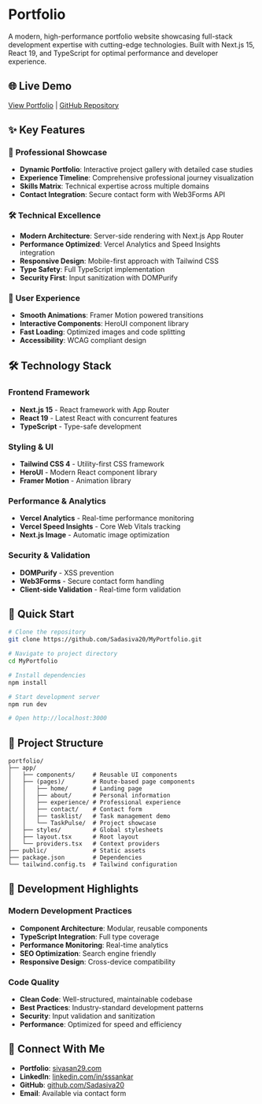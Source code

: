 # Portfolio

A modern, high-performance portfolio website showcasing full-stack development expertise with cutting-edge technologies. Built with Next.js 15, React 19, and TypeScript for optimal performance and developer experience.

## 🌐 Live Demo

[View Portfolio](https://sivasan29.com/) | [GitHub Repository](https://github.com/Sadasiva20/MyPortfolio)

## ✨ Key Features

### 🎯 **Professional Showcase**
- **Dynamic Portfolio**: Interactive project gallery with detailed case studies
- **Experience Timeline**: Comprehensive professional journey visualization
- **Skills Matrix**: Technical expertise across multiple domains
- **Contact Integration**: Secure contact form with Web3Forms API

### 🛠️ **Technical Excellence**
- **Modern Architecture**: Server-side rendering with Next.js App Router
- **Performance Optimized**: Vercel Analytics and Speed Insights integration
- **Responsive Design**: Mobile-first approach with Tailwind CSS
- **Type Safety**: Full TypeScript implementation
- **Security First**: Input sanitization with DOMPurify

### 🎨 **User Experience**
- **Smooth Animations**: Framer Motion powered transitions
- **Interactive Components**: HeroUI component library
- **Fast Loading**: Optimized images and code splitting
- **Accessibility**: WCAG compliant design

## 🛠️ Technology Stack

### **Frontend Framework**
- **Next.js 15** - React framework with App Router
- **React 19** - Latest React with concurrent features
- **TypeScript** - Type-safe development

### **Styling & UI**
- **Tailwind CSS 4** - Utility-first CSS framework
- **HeroUI** - Modern React component library
- **Framer Motion** - Animation library

### **Performance & Analytics**
- **Vercel Analytics** - Real-time performance monitoring
- **Vercel Speed Insights** - Core Web Vitals tracking
- **Next.js Image** - Automatic image optimization

### **Security & Validation**
- **DOMPurify** - XSS prevention
- **Web3Forms** - Secure contact form handling
- **Client-side Validation** - Real-time form validation

## 🚀 Quick Start

```bash
# Clone the repository
git clone https://github.com/Sadasiva20/MyPortfolio.git

# Navigate to project directory
cd MyPortfolio

# Install dependencies
npm install

# Start development server
npm run dev

# Open http://localhost:3000
```

## 📁 Project Structure

```
portfolio/
├── app/
│   ├── components/     # Reusable UI components
│   ├── (pages)/        # Route-based page components
│   │   ├── home/       # Landing page
│   │   ├── about/      # Personal information
│   │   ├── experience/ # Professional experience
│   │   ├── contact/    # Contact form
│   │   ├── tasklist/   # Task management demo
│   │   └── TaskPulse/  # Project showcase
│   ├── styles/         # Global stylesheets
│   ├── layout.tsx      # Root layout
│   └── providers.tsx   # Context providers
├── public/             # Static assets
├── package.json        # Dependencies
└── tailwind.config.ts  # Tailwind configuration
```

## 🎯 Development Highlights

### **Modern Development Practices**
- **Component Architecture**: Modular, reusable components
- **TypeScript Integration**: Full type coverage
- **Performance Monitoring**: Real-time analytics
- **SEO Optimization**: Search engine friendly
- **Responsive Design**: Cross-device compatibility

### **Code Quality**
- **Clean Code**: Well-structured, maintainable codebase
- **Best Practices**: Industry-standard development patterns
- **Security**: Input validation and sanitization
- **Performance**: Optimized for speed and efficiency

## 🤝 Connect With Me

- **Portfolio**: [sivasan29.com](https://sivasan29.com/)
- **LinkedIn**: [linkedin.com/in/sssankar](https://www.linkedin.com/in/sssankar/)
- **GitHub**: [github.com/Sadasiva20](https://github.com/Sadasiva20?tab=repositories)
- **Email**: Available via contact form


